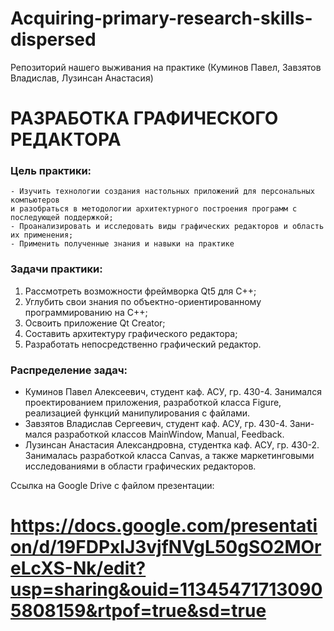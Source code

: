 # Acquiring-primary-research-skills-dispersed
Репозиторий нашего выживания на практике (Куминов Павел, Завзятов Владислав, Лузинсан Анастасия)

# РАЗРАБОТКА ГРАФИЧЕСКОГО РЕДАКТОРА
### Цель практики: 
    - Изучить технологии создания настольных приложений для персональных компьютеров 
    и разобраться в методологии архитектурного построения программ с последующей поддержкой;   
    - Проанализировать и исследовать виды графических редакторов и область их применения; 
    - Применить полученные знания и навыки на практике	
### Задачи практики: 
1) Рассмотреть возможности фреймворка Qt5 для C++;	
2) Углубить свои знания по объектно-ориентированному программированию на С++;
3) Освоить приложение Qt Creator;		 
4) Составить архитектуру графического редактора;
5) Разработать непосредственно графический редактор.



### Распределение задач:
- Куминов Павел Алексеевич, студент каф. АСУ, гр. 430-4. Занимался проектированием приложения, разработкой класса Figure, реализацией функций манипулирования с файлами.
- Завзятов Владислав Сергеевич, студент каф. АСУ, гр. 430-4. Зани-мался разработкой классов MainWindow, Manual, Feedback.
- Лузинсан Анастасия Александровна, студентка каф. АСУ, гр. 430-2. Занималась разработкой класса Canvas, а также маркетинговыми исследованиями в области графических редакторов.

Ссылка на Google Drive с файлом презентации: 
#  https://docs.google.com/presentation/d/19FDPxlJ3vjfNVgL50gSO2MOreLcXS-Nk/edit?usp=sharing&ouid=113454717130905808159&rtpof=true&sd=true
